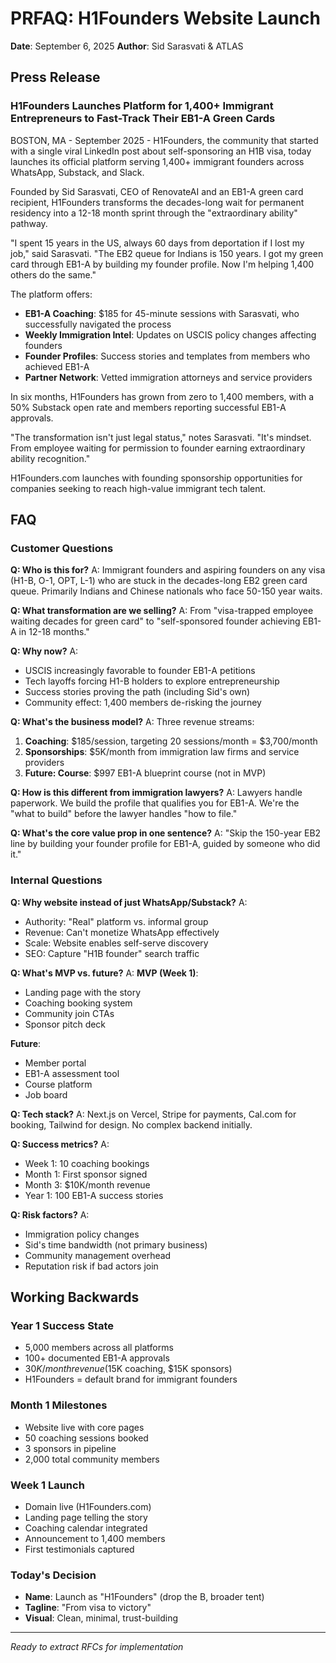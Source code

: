 # PRFAQ: H1Founders Website Launch
**Date**: September 6, 2025
**Author**: Sid Sarasvati & ATLAS

## Press Release

### H1Founders Launches Platform for 1,400+ Immigrant Entrepreneurs to Fast-Track Their EB1-A Green Cards

BOSTON, MA - September 2025 - H1Founders, the community that started with a single viral LinkedIn post about self-sponsoring an H1B visa, today launches its official platform serving 1,400+ immigrant founders across WhatsApp, Substack, and Slack.

Founded by Sid Sarasvati, CEO of RenovateAI and an EB1-A green card recipient, H1Founders transforms the decades-long wait for permanent residency into a 12-18 month sprint through the "extraordinary ability" pathway.

"I spent 15 years in the US, always 60 days from deportation if I lost my job," said Sarasvati. "The EB2 queue for Indians is 150 years. I got my green card through EB1-A by building my founder profile. Now I'm helping 1,400 others do the same."

The platform offers:
- **EB1-A Coaching**: $185 for 45-minute sessions with Sarasvati, who successfully navigated the process
- **Weekly Immigration Intel**: Updates on USCIS policy changes affecting founders
- **Founder Profiles**: Success stories and templates from members who achieved EB1-A
- **Partner Network**: Vetted immigration attorneys and service providers

In six months, H1Founders has grown from zero to 1,400 members, with a 50% Substack open rate and members reporting successful EB1-A approvals.

"The transformation isn't just legal status," notes Sarasvati. "It's mindset. From employee waiting for permission to founder earning extraordinary ability recognition."

H1Founders.com launches with founding sponsorship opportunities for companies seeking to reach high-value immigrant tech talent.

## FAQ

### Customer Questions

**Q: Who is this for?**
A: Immigrant founders and aspiring founders on any visa (H1-B, O-1, OPT, L-1) who are stuck in the decades-long EB2 green card queue. Primarily Indians and Chinese nationals who face 50-150 year waits.

**Q: What transformation are we selling?**
A: From "visa-trapped employee waiting decades for green card" to "self-sponsored founder achieving EB1-A in 12-18 months."

**Q: Why now?**
A: 
- USCIS increasingly favorable to founder EB1-A petitions
- Tech layoffs forcing H1-B holders to explore entrepreneurship
- Success stories proving the path (including Sid's own)
- Community effect: 1,400 members de-risking the journey

**Q: What's the business model?**
A: Three revenue streams:
1. **Coaching**: $185/session, targeting 20 sessions/month = $3,700/month
2. **Sponsorships**: $5K/month from immigration law firms and service providers
3. **Future: Course**: $997 EB1-A blueprint course (not in MVP)

**Q: How is this different from immigration lawyers?**
A: Lawyers handle paperwork. We build the profile that qualifies you for EB1-A. We're the "what to build" before the lawyer handles "how to file."

**Q: What's the core value prop in one sentence?**
A: "Skip the 150-year EB2 line by building your founder profile for EB1-A, guided by someone who did it."

### Internal Questions

**Q: Why website instead of just WhatsApp/Substack?**
A: 
- Authority: "Real" platform vs. informal group
- Revenue: Can't monetize WhatsApp effectively
- Scale: Website enables self-serve discovery
- SEO: Capture "H1B founder" search traffic

**Q: What's MVP vs. future?**
A: 
**MVP (Week 1)**:
- Landing page with the story
- Coaching booking system
- Community join CTAs
- Sponsor pitch deck

**Future**:
- Member portal
- EB1-A assessment tool
- Course platform
- Job board

**Q: Tech stack?**
A: Next.js on Vercel, Stripe for payments, Cal.com for booking, Tailwind for design. No complex backend initially.

**Q: Success metrics?**
A: 
- Week 1: 10 coaching bookings
- Month 1: First sponsor signed
- Month 3: $10K/month revenue
- Year 1: 100 EB1-A success stories

**Q: Risk factors?**
A: 
- Immigration policy changes
- Sid's time bandwidth (not primary business)
- Community management overhead
- Reputation risk if bad actors join

## Working Backwards

### Year 1 Success State
- 5,000 members across all platforms
- 100+ documented EB1-A approvals
- $30K/month revenue ($15K coaching, $15K sponsors)
- H1Founders = default brand for immigrant founders

### Month 1 Milestones
- Website live with core pages
- 50 coaching sessions booked
- 3 sponsors in pipeline
- 2,000 total community members

### Week 1 Launch
- Domain live (H1Founders.com)
- Landing page telling the story
- Coaching calendar integrated
- Announcement to 1,400 members
- First testimonials captured

### Today's Decision
- **Name**: Launch as "H1Founders" (drop the B, broader tent)
- **Tagline**: "From visa to victory"
- **Visual**: Clean, minimal, trust-building

---
*Ready to extract RFCs for implementation*